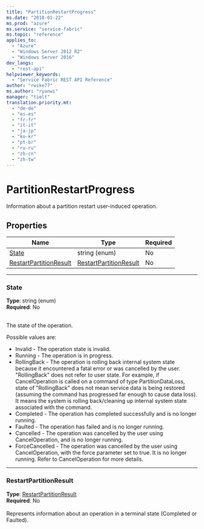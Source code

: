 ```yaml
---
title: "PartitionRestartProgress"
ms.date: "2018-01-22"
ms.prod: "azure"
ms.service: "service-fabric"
ms.topic: "reference"
applies_to: 
  - "Azure"
  - "Windows Server 2012 R2"
  - "Windows Server 2016"
dev_langs: 
  - "rest-api"
helpviewer_keywords: 
  - "Service Fabric REST API Reference"
author: "rwike77"
ms.author: "ryanwi"
manager: "timlt"
translation.priority.mt: 
  - "de-de"
  - "es-es"
  - "fr-fr"
  - "it-it"
  - "ja-jp"
  - "ko-kr"
  - "pt-br"
  - "ru-ru"
  - "zh-cn"
  - "zh-tw"
---
```

# PartitionRestartProgress

Information about a partition restart user-induced operation.

## Properties
| Name | Type | Required |
| --- | --- | --- |
| [State](#state) | string (enum) | No |
| [RestartPartitionResult](#restartpartitionresult) | [RestartPartitionResult](sfclient-model-restartpartitionresult.md) | No |

____
### State
__Type__: string (enum) <br/>
__Required__: No<br/>
<br/>


The state of the operation.

Possible values are: 

  - Invalid - The operation state is invalid.
  - Running - The operation is in progress.
  - RollingBack - The operation is rolling back internal system state because it encountered a fatal error or was cancelled by the user.  "RollingBack"     does not refer to user state.  For example, if CancelOperation is called on a command of type PartitionDataLoss, state of "RollingBack" does not mean service data is being restored (assuming the command has progressed far enough to cause data loss). It means the system is rolling back/cleaning up internal system state associated with the command.
  - Completed - The operation has completed successfully and is no longer running.
  - Faulted - The operation has failed and is no longer running.
  - Cancelled - The operation was cancelled by the user using CancelOperation, and is no longer running.
  - ForceCancelled - The operation was cancelled by the user using CancelOperation, with the force parameter set to true.  It is no longer running.  Refer to CancelOperation for more details.



____
### RestartPartitionResult
__Type__: [RestartPartitionResult](sfclient-model-restartpartitionresult.md) <br/>
__Required__: No<br/>
<br/>
Represents information about an operation in a terminal state (Completed or Faulted).
